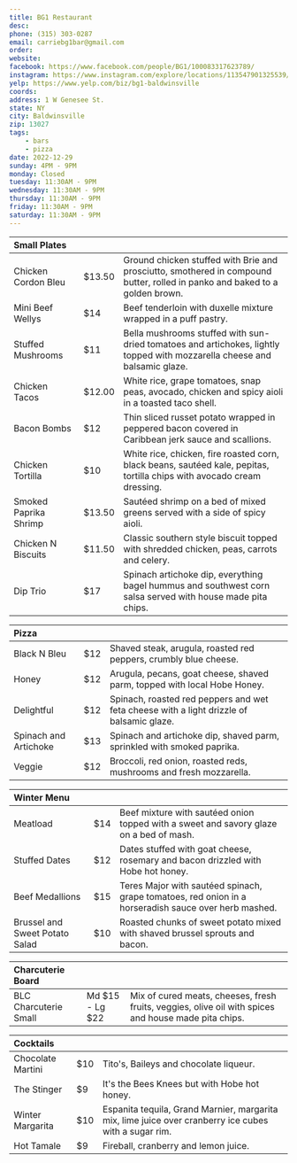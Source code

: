 ```yaml
---
title: BG1 Restaurant
desc: 
phone: (315) 303-0287
email: carriebg1bar@gmail.com
order:
website:
facebook: https://www.facebook.com/people/BG1/100083317623789/
instagram: https://www.instagram.com/explore/locations/113547901325539/baldwinsville-new-york/bg1/
yelp: https://www.yelp.com/biz/bg1-baldwinsville
coords: 
address: 1 W Genesee St.
state: NY
city: Baldwinsville
zip: 13027
tags: 
    - bars
    - pizza
date: 2022-12-29
sunday: 4PM - 9PM
monday: Closed
tuesday: 11:30AM - 9PM
wednesday: 11:30AM - 9PM
thursday: 11:30AM - 9PM
friday: 11:30AM - 9PM
saturday: 11:30AM - 9PM
---
```


| Small Plates | | |
| :--- | :--- | :--- |
| Chicken Cordon Bleu | $13.50 | Ground chicken stuffed with Brie and prosciutto, smothered in compound butter, rolled in panko and baked to a golden brown. |
| Mini Beef Wellys | $14 | Beef tenderloin with duxelle mixture wrapped in a puff pastry. |
| Stuffed Mushrooms | $11 | Bella mushrooms stuffed with sun-dried tomatoes and artichokes, lightly topped with mozzarella cheese and balsamic glaze. |
| Chicken Tacos | $12.00 | White rice, grape tomatoes, snap peas, avocado, chicken and spicy aioli in a toasted taco shell. |
| Bacon Bombs | $12 | Thin sliced russet potato wrapped in peppered bacon covered in Caribbean jerk sauce and scallions. |
| Chicken Tortilla | $10 | White rice, chicken, fire roasted corn, black beans, sautéed kale, pepitas, tortilla chips with avocado cream dressing. |
| Smoked Paprika Shrimp | $13.50 | Sautéed shrimp on a bed of mixed greens served with a side of spicy aioli. |
| Chicken N Biscuits | $11.50 | Classic southern style biscuit topped with shredded chicken, peas, carrots and celery. |
| Dip Trio | $17 | Spinach artichoke dip, everything bagel hummus and southwest corn salsa served with house made pita chips. |

| Pizza | | |
| :--- | :--- | :--- |
| Black N Bleu | $12 | Shaved steak, arugula, roasted red peppers, crumbly blue cheese. |
| Honey | $12 | Arugula, pecans, goat cheese, shaved parm, topped with local Hobe Honey. |
| Delightful | $12 | Spinach, roasted red peppers and wet feta cheese with a light drizzle of balsamic glaze. |
| Spinach and Artichoke | $13 | Spinach and artichoke dip, shaved parm, sprinkled with smoked paprika. |
| Veggie | $12 | Broccoli, red onion, roasted reds, mushrooms and fresh mozzarella. |

| Winter Menu | | |
| :--- | :--- | :--- |
| Meatload | $14 | Beef mixture with sautéed onion topped with a sweet and savory glaze on a bed of mash. |
| Stuffed Dates | $12 | Dates stuffed with goat cheese, rosemary and bacon drizzled with Hobe hot honey. |
| Beef Medallions | $15 | Teres Major with sautéed spinach, grape tomatoes, red onion in a horseradish sauce over herb mashed. |
| Brussel and Sweet Potato Salad | $10 | Roasted chunks of sweet potato mixed with shaved brussel sprouts and bacon. |

| Charcuterie Board | | |
| :--- | :--- | :--- |
| BLC Charcuterie Small | Md $15 - Lg $22 | Mix of cured meats, cheeses, fresh fruits, veggies, olive oil with spices and house made pita chips. |

| Cocktails | | |
| :--- | :--- | :--- |
| Chocolate Martini | $10 | Tito's, Baileys and chocolate liqueur. |
| The Stinger | $9 | It's the Bees Knees but with Hobe hot honey. |
| Winter Margarita | $10 | Espanita tequila, Grand Marnier, margarita mix, lime juice over cranberry ice cubes with a sugar rim. |
| Hot Tamale | $9 | Fireball, cranberry and lemon juice. |


